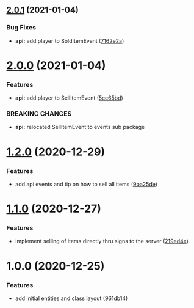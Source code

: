 ## [2.0.1](https://github.com/raidcraft/server-shop/compare/v2.0.0...v2.0.1) (2021-01-04)


### Bug Fixes

* **api:** add player to SoldItemEvent ([7162e2a](https://github.com/raidcraft/server-shop/commit/7162e2a981d5ae0c6dfc5a63176cc498d662a5e3))

# [2.0.0](https://github.com/raidcraft/server-shop/compare/v1.2.0...v2.0.0) (2021-01-04)


### Features

* **api:** add player to SellItemEvent ([5cc65bd](https://github.com/raidcraft/server-shop/commit/5cc65bdc16151e73f65c081753e3e6470abb8c5d))


### BREAKING CHANGES

* **api:** relocated SellItemEvent to events sub package

# [1.2.0](https://github.com/raidcraft/server-shop/compare/v1.1.0...v1.2.0) (2020-12-29)


### Features

* add api events and tip on how to sell all items ([9ba25de](https://github.com/raidcraft/server-shop/commit/9ba25de448b7785ea4a4aafdc874c1a777fc49c3))

# [1.1.0](https://github.com/raidcraft/server-shop/compare/v1.0.0...v1.1.0) (2020-12-27)


### Features

* implement selling of items directly thru signs to the server ([219ed4e](https://github.com/raidcraft/server-shop/commit/219ed4e6ae88a188868d80d8dd5814ea5c68a5d4))

# 1.0.0 (2020-12-25)


### Features

* add initial entities and class layout ([961db14](https://github.com/raidcraft/server-shop/commit/961db1445732e00062d2014997401a7075aff5fd))
